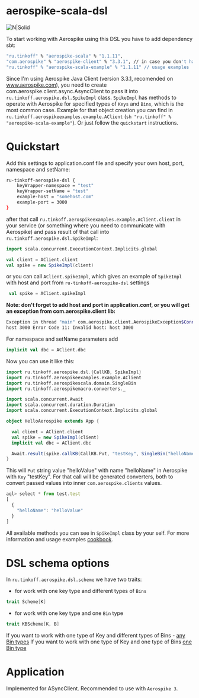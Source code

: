 # aerospike-scala-dsl
![N|Solid](https://avatars0.githubusercontent.com/u/5486989?v=3&s=100)

To start working with Aerospike using this DSL you have to add dependency sbt:
```sh
"ru.tinkoff" % "aerospike-scala" % "1.1.11",
"com.aerospike" % "aerospike-client" % "3.3.1", // in case you don't have it
"ru.tinkoff" % "aerospike-scala-example" % "1.1.11" // usage examples
`````
Since I'm using Aerospike Java Client (version 3.3.1, recomended on www.aerospike.com),
you need to create com.aerospike.client.async.AsyncClient to pass it into `ru.tinkoff.aerospike.dsl.SpikeImpl` class.
`SpikeImpl` has methods to operate with Aerospike for specified types of `Keys` and `Bins`, which is the most common case.
Example for that object creation you can find in `ru.tinkoff.aerospikeexamples.example.AClient` (```sh "ru.tinkoff" % "aerospike-scala-example"```). 
Or just follow the `quickstart` instructions.

# Quickstart

Add this settings to application.conf file and specify your own host, port, namespace and setName:

```sh
ru-tinkoff-aerospike-dsl {
    keyWrapper-namespace = "test"
    keyWrapper-setName = "test"
    example-host = "somehost.com" 
    example-port = 3000
}
```
after that call `ru.tinkoff.aerospikeexamples.example.AClient.client` in your service (or something where you need to communicate with Aerospike)
and pass result of that call into `ru.tinkoff.aerospike.dsl.SpikeImpl`:
```scala
import scala.concurrent.ExecutionContext.Implicits.global

val client = AClient.client
val spike = new SpikeImpl(client)
```
or you can call `AClient.spikeImpl`, which gives an example of `SpikeImpl` with host and port from `ru-tinkoff-aerospike-dsl` settings
```scala
 val spike = AClient.spikeImpl
```
**Note: don't forget to add host and port in application.conf, or you will get an exception from com.aerospike.client lib:**
```sh
Exception in thread "main" com.aerospike.client.AerospikeException$Connection: Error Code 11: Failed to connect to host(s): 
host 3000 Error Code 11: Invalid host: host 3000
```
For namespace and setName parameters add
```scala
implicit val dbc = AClient.dbc
```
Now you can use it like this:
```scala
import ru.tinkoff.aerospike.dsl.{CallKB, SpikeImpl}
import ru.tinkoff.aerospikeexamples.example.AClient
import ru.tinkoff.aerospikescala.domain.SingleBin
import ru.tinkoff.aerospikemacro.converters._

import scala.concurrent.Await
import scala.concurrent.duration.Duration
import scala.concurrent.ExecutionContext.Implicits.global

object HelloAerospike extends App {

  val client = AClient.client
  val spike = new SpikeImpl(client)
  implicit val dbc = AClient.dbc

  Await.result(spike.callKB(CallKB.Put, "testKey", SingleBin("helloName", "helloValue")), Duration.Inf)
}
```
This will `Put` string value "helloValue" with name "helloName" in Aerospike with `Key` "testKey". For that call will be generated
converters, both to convert passed values into inner `com.aerospike.clients` values.
```js
aql> select * from test.test
[
  {
    "helloName": "helloValue"
  }
]

```
All available methods you can see in `SpikeImpl` class by your self. For more information and usage examples [cookbook](./cookbook).

# DSL schema options

In `ru.tinkoff.aerospike.dsl.scheme` we have two traits:
- for work with one key type and different types of `Bins`

```scala
trait Scheme[K]
```

- for work with one key type and one `Bin` type

 ```scala
trait KBScheme[K, B]
```

If you want to work with one type of Key and different types of Bins - [any Bin types](./cookbook/schemes/anyBinTypes.md)
If you want to work with one type of Key and one type of Bins [one Bin type](./cookbook/schemes/oneBinType.md)

# Application
Implemented for ASyncClient.
Recommended to use with `Aerospike 3`.